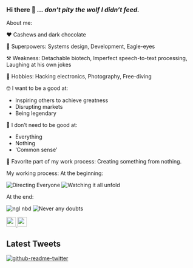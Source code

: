 ### Hi there 👋 _... don’t pity the wolf I didn’t feed._

About me:

❤️  Cashews and dark chocolate

🚀 Superpowers: Systems design, Development, Eagle-eyes

⚒️ Weakness: Detachable biotech, Imperfect speech-to-text processing, Laughing at his own jokes

🥊 Hobbies: Hacking electronics, Photography, Free-diving

🤓 I want to be a good at:
* Inspiring others to achieve greatness
* Disrupting markets
* Being legendary



📛 I don’t need to be good at:
* Everything
* Nothing
* ‘Common sense’

💌 Favorite part of my work process:
Creating something from nothing. 

My working process: 
At the beginning:

![Directing Everyone](https://media.giphy.com/media/xUOxeZhmfnLJkdcqc0/giphy.gif)
![Watching it all unfold](https://media.giphy.com/media/xPNtAIbfIzNjq/giphy.gif)

At the end:

![ngl nbd](https://media.giphy.com/media/3oEduU2mqmGvA7QYx2/giphy.gif)
![Never any doubts](https://media.giphy.com/media/lOGJZuQRTqW8E/giphy.gif)

<p>
  <a href="https://www.twitter.com/madmansnow">
    <img src="https://img.shields.io/badge/twitter-%231DA1F2.svg?&style=for-the-badge&logo=twitter&logoColor=white" height=25>
  </a>
  <a href="https://www.linkedin.com/in/joknowle"><img src="https://img.shields.io/badge/linkedin-%230077B5.svg?&style=for-the-badge&logo=linkedin&logoColor=white" height=25>
  </a>
  <!--
  <a href="https://www.instagram.com/madmansnow/">
    <img src="https://img.shields.io/badge/instagram-%23E4405F.svg?&style=for-the-badge&logo=instagram&logoColor=white" height=25>
  </a>
  -->
  <!-- <a href="https://medium.com/@madmansnow"><img src="https://img.shields.io/badge/medium-%2312100E.svg?&style=for-the-badge&logo=medium&logoColor=white" height=25>
  </a> -->
  <!-- <a href="https://dev.to/madmansnow"><img src="https://img.shields.io/badge/DEV.TO-%230A0A0A.svg?&style=for-the-badge&logo=dev-dot-to&logoColor=white" height=25>
  </a> -->
</p>
<!-- <p><a href="https://www.madmansnow.app">➡️ Check out my website</a></p> -->
  
  <h2>Latest Tweets</h2>
  <p><a href="https://twitter.com/madmansnow"><img src="https://github-readme-twitter.gazf.vercel.app/api?id=madmansnow&amp;layout=wide" alt="github-readme-twitter">
  </a></p>
  <!--
  <h2>GitHub Stats</h2>
  <p><img src="https://github-readme-stats.vercel.app/api?username=madmansnow&amp;show_icons=true" alt="GitHub Stats"></p>
  -->

<!--
**madmansn0w/madmansn0w** is a ✨ _special_ ✨ repository because its `README.md` (this file) appears on your GitHub profile.

Here are some ideas to get you started:

- 🔭 I’m currently working on ...
- 🌱 I’m currently learning ...
- 👯 I’m looking to collaborate on ...
- 🤔 I’m looking for help with ...
- 💬 Ask me about ...
- 📫 How to reach me: ...
- 😄 Pronouns: ...
- ⚡ Fun fact: ...
-->
